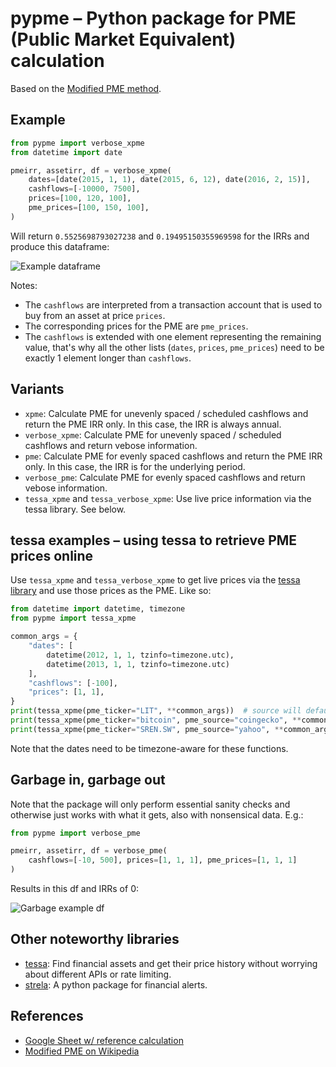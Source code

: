 # pypme – Python package for PME (Public Market Equivalent) calculation

Based on the [Modified PME
method](https://en.wikipedia.org/wiki/Public_Market_Equivalent#Modified_PME).

## Example

```python
from pypme import verbose_xpme
from datetime import date

pmeirr, assetirr, df = verbose_xpme(
    dates=[date(2015, 1, 1), date(2015, 6, 12), date(2016, 2, 15)],
    cashflows=[-10000, 7500],
    prices=[100, 120, 100],
    pme_prices=[100, 150, 100],
)
```

Will return `0.5525698793027238` and  `0.19495150355969598` for the IRRs and produce this
dataframe:

![Example dataframe](https://raw.githubusercontent.com/ymyke/pypme/main/images/example_df.png)

Notes:
- The `cashflows` are interpreted from a transaction account that is used to buy from an
  asset at price `prices`.
- The corresponding prices for the PME are `pme_prices`.
- The `cashflows` is extended with one element representing the remaining value, that's
  why all the other lists (`dates`, `prices`, `pme_prices`) need to be exactly 1 element
  longer than `cashflows`.

## Variants

- `xpme`: Calculate PME for unevenly spaced / scheduled cashflows and return the PME IRR
  only. In this case, the IRR is always annual.
- `verbose_xpme`: Calculate PME for unevenly spaced / scheduled cashflows and return
  vebose information.
- `pme`: Calculate PME for evenly spaced cashflows and return the PME IRR only. In this
  case, the IRR is for the underlying period.
- `verbose_pme`: Calculate PME for evenly spaced cashflows and return vebose
  information.
- `tessa_xpme` and `tessa_verbose_xpme`: Use live price information via the tessa
  library. See below.

## tessa examples – using tessa to retrieve PME prices online

Use `tessa_xpme` and `tessa_verbose_xpme` to get live prices via the [tessa
library](https://github.com/ymyke/tessa) and use those prices as the PME. Like so:

```python
from datetime import datetime, timezone
from pypme import tessa_xpme

common_args = {
    "dates": [
        datetime(2012, 1, 1, tzinfo=timezone.utc), 
        datetime(2013, 1, 1, tzinfo=timezone.utc)
    ],
    "cashflows": [-100],
    "prices": [1, 1],
}
print(tessa_xpme(pme_ticker="LIT", **common_args))  # source will default to "yahoo"
print(tessa_xpme(pme_ticker="bitcoin", pme_source="coingecko", **common_args))
print(tessa_xpme(pme_ticker="SREN.SW", pme_source="yahoo", **common_args))
```

Note that the dates need to be timezone-aware for these functions.


## Garbage in, garbage out

Note that the package will only perform essential sanity checks and otherwise just works
with what it gets, also with nonsensical data. E.g.:

```python
from pypme import verbose_pme

pmeirr, assetirr, df = verbose_pme(
    cashflows=[-10, 500], prices=[1, 1, 1], pme_prices=[1, 1, 1]
)
```

Results in this df and IRRs of 0:

![Garbage example df](https://raw.githubusercontent.com/ymyke/pypme/main/images/garbage_example_df.png)


## Other noteworthy libraries

- [tessa](https://github.com/ymyke/tessa): Find financial assets and get their price history without worrying about different APIs or rate limiting.
- [strela](https://github.com/ymyke/strela): A python package for financial alerts.


## References

- [Google Sheet w/ reference calculation](https://docs.google.com/spreadsheets/d/1LMSBU19oWx8jw1nGoChfimY5asUA4q6Vzh7jRZ_7_HE/edit#gid=0)
- [Modified PME on Wikipedia](https://en.wikipedia.org/wiki/Public_Market_Equivalent#Modified_PME)
